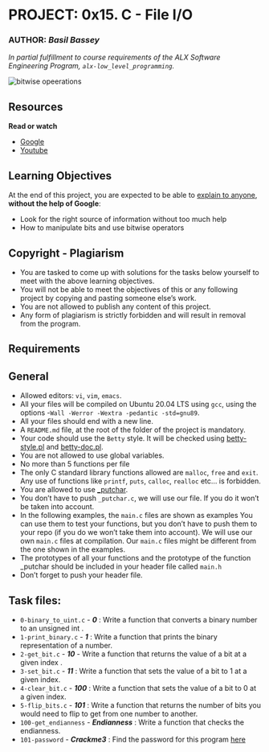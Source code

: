 # PROJECT: 0x15. C - File I/O
### AUTHOR: *Basil Bassey*

*In partial fulfillment to course requirements of the ALX Software Engineering Program, `alx-low_level_programming`.*

![bitwise opeerations](./bitwise.png)

## Resources
**Read or watch**

- [Google](https://intranet.alxswe.com/rltoken/-tOFAtANisYQthxNBmJB8g)
- [Youtube](https://intranet.alxswe.com/rltoken/-PNa1vv5T3tqVVY4PRlGrg)

## Learning Objectives
At the end of this project, you are expected to be able to [explain to anyone](https://intranet.alxswe.com/rltoken/kQg2-u-cAYxh6oJz2TWHWw), **without the help of Google**:
- Look for the right source of information without too much help
- How to manipulate bits and use bitwise operators

## Copyright - Plagiarism
- You are tasked to come up with solutions for the tasks below yourself to meet with the above learning objectives.
- You will not be able to meet the objectives of this or any following project by copying and pasting someone else’s work.
- You are not allowed to publish any content of this project.
- Any form of plagiarism is strictly forbidden and will result in removal from the program.

## Requirements
## General
- Allowed editors: `vi`, `vim`, `emacs`.
- All your files will be compiled on Ubuntu 20.04 LTS using `gcc`, using the options -`Wall -Werror -Wextra -pedantic -std=gnu89`.
- All your files should end with a new line.
- A `README.md` file, at the root of the folder of the project is mandatory.
- Your code should use the `Betty` style. It will be checked using [betty-style.pl](https://github.com/holbertonschool/Betty/blob/master/betty-style.pl) and [betty-doc.pl](https://github.com/holbertonschool/Betty/blob/master/betty-doc.pl).
- You are not allowed to use global variables.
- No more than 5 functions per file
- The only C standard library functions allowed are `malloc`, `free` and `exit`. Any use of functions like `printf`, `puts`, `calloc`, `realloc` etc… is forbidden.
- You are allowed to use [_putchar](https://github.com/holbertonschool/_putchar.c/blob/master/_putchar.c).
- You don’t have to push `_putchar.c`, we will use our file. If you do it won’t be taken into account.
- In the following examples, the `main.c` files are shown as examples You can use them to test your functions, but you don’t have to push them to your repo (if you do we won’t take them into account). We will use our own `main.c` files at compilation. Our `main.c` files might be different from the one shown in the examples.
- The prototypes of all your functions and the prototype of the function _putchar should be included in your header file called `main.h`
- Don’t forget to push your header file.

## Task files:
- `0-binary_to_uint.c` - ***0*** : Write a function that converts a binary number to an unsigned int .
- `1-print_binary.c` - ***1*** : Write a function that prints the binary representation of a number.
- `2-get_bit.c` - ***10*** - Write a function that returns the value of a bit at a given index .
- `3-set_bit.c` - ***11*** : Write a function that sets the value of a bit to 1 at a given index.
- `4-clear_bit.c` - ***100*** : Write a function that sets the value of a bit to 0 at a given index.
- `5-flip_bits.c` - ***101*** : Write a function that returns the number of bits you would need to flip to get from one number to another.
- `100-get_endianness` - ***Endianness*** : Write a function that checks the endianness.
- `101-password` - ***Crackme3*** : Find the password for this program [here](https://github.com/holbertonschool/0x13.c)

